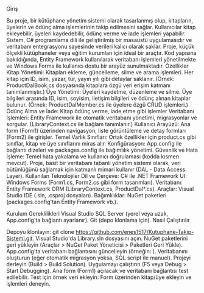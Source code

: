 Giriş

Bu proje, bir kütüphane yönetim sistemi olarak tasarlanmış olup, kitapların, üyelerin ve ödünç alma işlemlerinin takip edilmesini sağlar. Kullanıcılar kitap ekleyebilir, üyeleri kaydedebilir, ödünç verme ve iade işlemleri yapabilir. Sistem, C# programlama dili ile geliştirilmiş bir masaüstü uygulamasıdır ve veritabanı entegrasyonu sayesinde verileri kalıcı olarak saklar. Proje, küçük ölçekli kütüphaneler veya eğitim kurumları için ideal bir araçtır. Kod yapısına bakıldığında, Entity Framework kullanılarak veritabanı işlemleri yönetilmekte ve Windows Forms ile kullanıcı dostu bir arayüz sunulmaktadır.
Özellikler
Kitap Yönetimi: Kitapları ekleme, güncelleme, silme ve arama işlemleri. Her kitap için ID, isim, yazar, tür, yayın yılı gibi detaylar saklanır. (Örnek: ProductDalBook.cs dosyasında kitaplara özgü veri erişim katmanı tanımlanmıştır.)
Üye Yönetimi: Üyeleri kaydetme, düzenleme ve silme. Üye bilgileri arasında ID, isim, soyisim, iletişim bilgileri ve ödünç alınan kitaplar bulunur. (Örnek: ProductDalMember.cs ile üyelere özgü CRUD işlemleri.)
Ödünç Alma ve İade: Kitap ödünç verme, iade etme  gibi işlemler 
Veritabanı İşlemleri: Entity Framework ile otomatik veritabanı yönetimi, migrasyonlar ve sorgular. (LibraryContext.cs ile bağlam tanımlanır.)
Kullanıcı Arayüzü: Ana form (Form1) üzerinden navigasyon, liste görüntüleme ve detay formları (Form2) ile girişler.
Temel Varlık Sınıfları: Ortak özellikler için product.cs gibi sınıflar, kitap ve üye sınıflarını miras alır.
Konfigürasyon: App.config ile bağlantı dizeleri ve packages.config ile bağımlılık yönetimi.
Güvenlik ve Hata İşleme: Temel hata yakalama ve kullanıcı doğrulaması (kodda kısmen mevcut).
Proje, basit bir veritabanı tabanlı yönetim sistemi olarak, veri bütünlüğünü sağlamak için katmanlı mimari kullanır (DAL - Data Access Layer).
Kullanılan Teknolojiler
Dil ve Çerçeve: C# ile .NET Framework
UI: Windows Forms (Form1.cs, Form2.cs gibi form tasarımları).
Veritabanı: Entity Framework ORM (LibraryContext.cs, ProductDal*.cs).
Araçlar: Visual Studio IDE (.sln, .csproj dosyaları).
Bağımlılıklar: NuGet paketleri (packages.config'tan Entity Framework vb.).

Kurulum Gereklilikleri
Visual Studio 
SQL Server (yerel veya uzak, App.config'ta bağlantı ayarlanır).
Git (depo klonlama için).
Nasıl Çalıştırılır

Depoyu klonlayın: git clone https://github.com/enes1517/Kutuphane-Takip-Sistemi.git.
Visual Studio'da Library.sln dosyasını açın.
NuGet paketlerini geri yükleyin (Araçlar > NuGet Paket Yöneticisi > Paketleri Geri Yükle).
App.config'ta veritabanı bağlantısını güncelleyin (örneğin: <connectionStrings><add name="LibraryContext" connectionString="Server=localhost;Database=LibraryDB;Integrated Security=True;" providerName="System.Data.SqlClient"/></connectionStrings>).
Veritabanını oluşturun (eğer otomatik migrasyon yoksa, SQL script ile manuel).
Projeyi derleyin (Build > Build Solution).
Uygulamayı çalıştırın (F5 veya Debug > Start Debugging). Ana form (Form1) açılacak ve veritabanı bağlantısı test edilebilir.
Test için örnek veri ekleyin: Form üzerinden kitap/üye ekleyin ve işlemleri deneyin.
